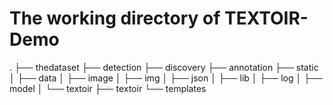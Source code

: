 # The working directory of TEXTOIR-Demo
.
├── thedataset
├── detection
├── discovery
├── annotation
├── static
│   ├── data
│   ├── image
│   ├── img
│   ├── json
│   ├── lib
│   ├── log
│   ├── model
│   └── textoir
├── textoir
└── templates
